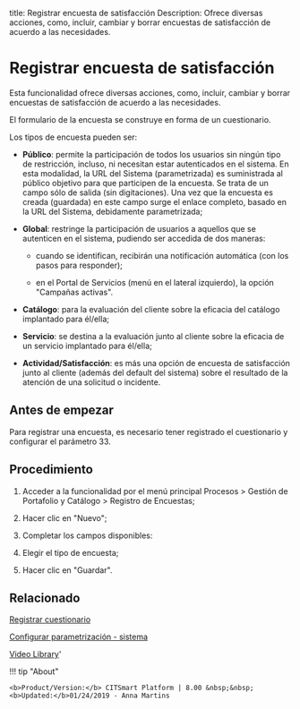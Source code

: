 title: Registrar encuesta de satisfacción
Description: Ofrece diversas acciones, como, incluir, cambiar y borrar encuestas de satisfacción de acuerdo a las necesidades.
# Registrar encuesta de satisfacción

Esta funcionalidad ofrece diversas acciones, como, incluir, cambiar y borrar
encuestas de satisfacción de acuerdo a las necesidades.

El formulario de la encuesta se construye en forma de un cuestionario.

Los tipos de encuesta pueden ser:

-   **Público**: permite la participación de todos los usuarios sin ningún tipo
    de restricción, incluso, ni necesitan estar autenticados en el sistema. En
    esta modalidad, la URL del Sistema (parametrizada) es suministrada al
    público objetivo para que participen de la encuesta. Se trata de un campo
    sólo de salida (sin digitaciones). Una vez que la encuesta es creada
    (guardada) en este campo surge el enlace completo, basado en la URL del
    Sistema, debidamente parametrizada;

-   **Global**: restringe la participación de usuarios a aquellos que se
    autenticen en el sistema, pudiendo ser accedida de dos maneras:

    -   cuando se identifican, recibirán una notificación automática (con los
        pasos para responder);

    -   en el Portal de Servicios (menú en el lateral izquierdo), la opción
        "Campañas activas".

-   **Catálogo**: para la evaluación del cliente sobre la eficacia del catálogo
    implantado para él/ella;

-   **Servicio**: se destina a la evaluación junto al cliente sobre la eficacia
    de un servicio implantado para él/ella;

-   **Actividad/Satisfacción**: es más una opción de encuesta de satisfacción
    junto al cliente (además del default del sistema) sobre el resultado de la
    atención de una solicitud o incidente.

Antes de empezar
--------------------

Para registrar una encuesta, es necesario tener registrado el cuestionario y
configurar el parámetro 33.

Procedimiento
-----------------

1.  Acceder a la funcionalidad por el menú principal Procesos \> Gestión de
    Portafolio y Catálogo \> Registro de Encuestas;

2.  Hacer clic en "Nuevo";

3.  Completar los campos disponibles:

4.  Elegir el tipo de encuesta;

5.  Hacer clic en "Guardar".


Relacionado
-------

[Registrar cuestionario](/es-es/citsmart-platform-8/platform-administration/questionnaires/questionaires-management/register-questionnaire.html)

[Configurar parametrización - sistema](/es-es/citsmart-platform-8/platform-administration/parameters-list/configure-parametrization-system.html)


<i class='fa fa-youtube-play  fa-2x' style='color:#97ce17;vertical-align: middle;'> </i> [Video Library](https://www.youtube.com/playlist?list=PLB5qK2uzf2ROUXdrTeH-_n6tXmG4oPtoz)'

!!! tip "About"

    <b>Product/Version:</b> CITSmart Platform | 8.00 &nbsp;&nbsp;
    <b>Updated:</b>01/24/2019 - Anna Martins

